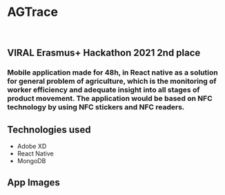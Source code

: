 # AGTrace

<br />

## VIRAL Erasmus+ Hackathon 2021 2nd place

### Mobile application made for 48h, in React native as a solution for general problem of agriculture, which is the monitoring of worker efficiency and adequate insight into all stages of product movement. The application would be based on NFC technology by using NFC stickers and NFC readers. 


## Technologies used

- Adobe XD
- React Native
- MongoDB


## App Images
